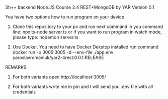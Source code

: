 Sh++ backend Node.JS Course 2.4 REST+MongoDB by YAR Version 0.1

You have two options how to run program on your device

1. Clone this repository to your pc and run next command in you command line:
npx ts-node server.ts
or if you want to run program in watch mode, please type:
nodemon server.ts

2. Use Docker. You need to have Docker Dekstop installed
run command docker run -p 3005:3005 -d  --env-file ./app.env yaroslavromaniuk/yar2-4rest:0.0.1.RELEASE

REMARKS:
1. For both variants open http://localhost:3005/

2. For both variants write me in pm and I will send you .env file with all credentials
